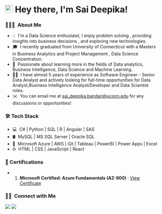 
<h1> <img src = "https://raw.githubusercontent.com/MartinHeinz/MartinHeinz/master/wave.gif" width = 25px> Hey there, I'm Sai Deepika!</h1>



### 👨🏻‍💻 &nbsp;About Me

- 💡 &nbsp;I'm a Data Science enthusiaist, I enjoy problem solving , providing insights into business decisions , and exploring new technologies.
- 🎓 &nbsp;I recently graduated from University of Connecticut with a Masters in Business Analytics and Project Management , Data Science Concentration.
- 🌱 &nbsp;Passionate about learning more in the fields of Data analytics, Business Intelligence, Data Science and Machine Learning.
- 👩‍💻 &nbsp;I have almost 5 years of experience as Software Engineer - Senior Data Analyst and actively looking for full-time opportunities for Data Analyst,Business Intelligence Analyst/Developer and Data Scientist roles.
- ✉️ &nbsp;You can email me at sai_deepika.bandari@uconn.edu for any discussions or opportunities!


<h3>🛠 Tech Stack</h3>

- 💻 &nbsp;C# | Python | SQL | R | Angular | SAS 
- 🛢 &nbsp;MySQL | MS SQL Server | Oracle SQL
- 🔧 &nbsp;Microsoft Azure | AWS | Git | Tableau | PowerBI | Power Apps | Excel
- 🌐 &nbsp;HTML | CSS | JavaScript | React

### 📜 Certifications
- 1. **Microsoft Certified: Azure Fundamentals (AZ-900)** : [View Certificate](https://www.credly.com/badges/b6b4f6ac-8c34-415f-b68c-125635c22f95/public_url)


### 🤝🏻 &nbsp;Connect with Me

<a href="https://www.linkedin.com/in/saideepikabandari/"><img src="https://img.shields.io/badge/-SaiDeepika%20Bandari-0077B5?style=flat&logo=Linkedin&logoColor=white"/></a>
<a href="mailto:sai_Deepika.bandari@uconn.edu"><img src="https://img.shields.io/badge/-sai_deepika.bandari@uconn.edu-D14836?style=flat&logo=Gmail&logoColor=white"/></a>
</p>
